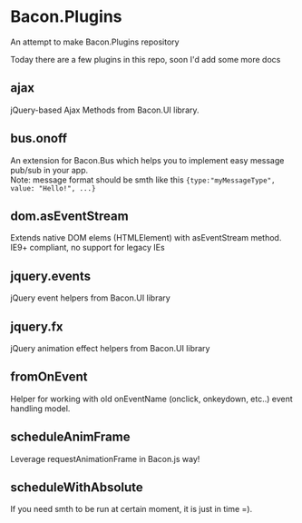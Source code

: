 Bacon.Plugins
=============

An attempt to make Bacon.Plugins repository

Today there are a few plugins in this repo, soon I'd add some more docs 

ajax
----

jQuery-based Ajax Methods from Bacon.UI library.

bus.onoff
---------

An extension for Bacon.Bus which helps you to implement easy message pub/sub in your app.  
Note: message format should be smth like this `{type:"myMessageType", value: "Hello!", ...}`

dom.asEventStream
-----------------

Extends native DOM elems (HTMLElement) with asEventStream method. IE9+ compliant, no support for legacy IEs 

jquery.events
-------------

jQuery event helpers from Bacon.UI library

jquery.fx
---------

jQuery animation effect helpers from Bacon.UI library

fromOnEvent
-----------

Helper for working with old onEventName (onclick, onkeydown, etc..) event handling model.

scheduleAnimFrame
--------------------

Leverage requestAnimationFrame in Bacon.js way!

scheduleWithAbsolute
--------------------

If you need smth to be run at certain moment, it is just in time =).

